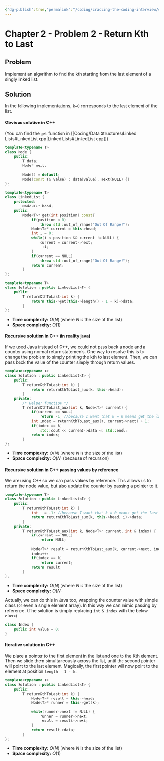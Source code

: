 ```yaml
---
{"dg-publish":true,"permalink":"/coding/cracking-the-coding-interview/chapter-2/problem-2-return-kth-to-last/"}
---
```


# Chapter 2 - Problem 2 - Return Kth to Last
## Problem
Implement an algorithm to find the kth starting from the last element of a singly linked list.

## Solution
In the following implementations, `k=0` corresponds to the last element of the list.

#### Obvious solution in C++
(You can find the `get` function in [[Coding/Data Structures/Linked Lists#LinkedList cpp\|Linked Lists#LinkedList cpp]])
```cpp
template<typename T>
class Node {
    public:
        T data;
        Node* next;
        
        Node() = default;
        Node(const T& value) : data(value), next(NULL) {}
};

template<typename T>
class LinkedList {
    protected:
        Node<T>* head;
    public:
	    Node<T>* get(int position) const{
		    if(position < 0)
		        throw std::out_of_range("Out Of Range!");
		    Node<T>* current = this->head;
		    int i = 0;
		    while(i < position && current != NULL) {
		        current = current->next;
		        ++i;
		    }
		    if(current == NULL)
			    throw std::out_of_range("Out Of Range!");
		    return current;
		}
};

template<typename T>
class Solution : public LinkedList<T> {
    public:
        T returnKthToLast(int k) {
            return this->get(this->length() - 1 - k)->data;
        }
};
```
- **Time complexity:** $O(N)$ (where _N_ is the size of the list)
- **Space complexity:** $O(1)$

#### Recursive solution in C++ (in reality java)
If we used Java instead of C++, we could not pass back a node and a counter using normal return statements. 
One way to resolve this is to change the problem to simply printing the kth to last element. Then, we can pass
back the value of the counter simply through return values.
```cpp
template<typename T>
class Solution : public LinkedList<T> {
    public:
        T returnKthToLast(int k) {
            return returnKthToLast_aux(k, this->head);
        }
    private:
	    /* Helper function */
        T returnKthToLast_aux(int k, Node<T>* current) {
            if(current == NULL)
                return -1; //because I want that k = 0 means get the last element
            int index = returnKthToLast_aux(k, current->next) + 1;
            if(index == k)
                std::cout << current->data << std::endl;
            return index;
        }
};
```
- **Time complexity:** $O(N)$ (where _N_ is the size of the list)
- **Space complexity:** $O(N)$ (because of recursion)

#### Recursive solution in C++ passing values by reference
We are using C++ so we can pass values by reference. This allows us to return the node value, but also update the counter by passing a pointer to it.
```cpp
template<typename T>
class Solution : public LinkedList<T> {
    public:
        T returnKthToLast(int k) {
            int i = -1; //because I want that k = 0 means get the last element
            return returnKthToLast_aux(k, this->head, i)->data;
        }
    private:
        T returnKthToLast_aux(int k, Node<T>* current, int & index) {
            if(current == NULL)
                return NULL;
                
            Node<T>* result = returnKthToLast_aux(k, current->next, index);       
            index++;
            if(index == k)
                return current;
            return result;
        }
};
```
- **Time complexity:** $O(N)$ (where _N_ is the size of the list)
- **Space complexity:** $O(N)$

Actually, we can do this in Java too, wrapping the counter value with simple class (or even a single element array). In this way we can mimic passing by reference.
(The solution is simply replacing `int & index` with the below class).

```cpp
class Index {
	public int value = 0;
}
```

#### Iterative solution in C++
We place a pointer to the first element in the list and one to the Kth element. Then we slide them simultaneously across the list, until the second pointer will point to the last element. Magically, the first pointer will now point to the element at position `length - 1 - k`.
```cpp
template<typename T>
class Solution : public LinkedList<T> {
    public:
        T returnKthToLast(int k) {
            Node<T>* result = this->head;
            Node<T>* runner = this->get(k);

            while(runner->next != NULL) {
                runner = runner->next;
                result = result->next;
            }
            return result->data;
        }
};
```
- **Time complexity:** $O(N)$ (where _N_ is the size of the list)
- **Space complexity:** $O(1)$

